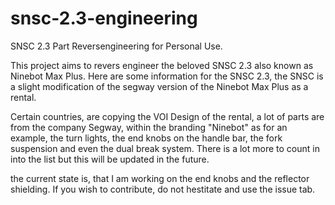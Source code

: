 # snsc-2.3-engineering
SNSC 2.3 Part Reversengineering for Personal Use.


This project aims to revers engineer the beloved SNSC 2.3 also known as Ninebot Max Plus.
Here are some information for the SNSC 2.3, the SNSC is a slight modification of the segway version of the Ninebot Max Plus as a rental. 

Certain countries, are copying the VOI Design of the rental, a lot of parts are from the company Segway, within the branding "Ninebot" as for an example, the turn lights, the end knobs on the handle bar, the fork suspension and even the dual break system. There is a lot more to count in into the list but this will be updated in the future.


the current state is, that I am working on the end knobs and the reflector shielding. If you wish to contribute, do not hestitate and use the issue tab. 
